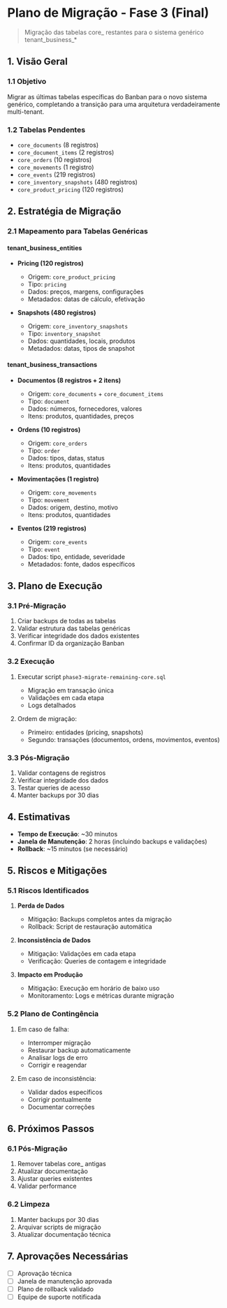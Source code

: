 # Plano de Migração - Fase 3 (Final)
> Migração das tabelas core_ restantes para o sistema genérico tenant_business_*

## 1. Visão Geral

### 1.1 Objetivo
Migrar as últimas tabelas específicas do Banban para o novo sistema genérico, completando a transição para uma arquitetura verdadeiramente multi-tenant.

### 1.2 Tabelas Pendentes
- `core_documents` (8 registros)
- `core_document_items` (2 registros)
- `core_orders` (10 registros)
- `core_movements` (1 registro)
- `core_events` (219 registros)
- `core_inventory_snapshots` (480 registros)
- `core_product_pricing` (120 registros)

## 2. Estratégia de Migração

### 2.1 Mapeamento para Tabelas Genéricas

#### tenant_business_entities
- **Pricing (120 registros)**
  - Origem: `core_product_pricing`
  - Tipo: `pricing`
  - Dados: preços, margens, configurações
  - Metadados: datas de cálculo, efetivação

- **Snapshots (480 registros)**
  - Origem: `core_inventory_snapshots`
  - Tipo: `inventory_snapshot`
  - Dados: quantidades, locais, produtos
  - Metadados: datas, tipos de snapshot

#### tenant_business_transactions
- **Documentos (8 registros + 2 itens)**
  - Origem: `core_documents` + `core_document_items`
  - Tipo: `document`
  - Dados: números, fornecedores, valores
  - Itens: produtos, quantidades, preços

- **Ordens (10 registros)**
  - Origem: `core_orders`
  - Tipo: `order`
  - Dados: tipos, datas, status
  - Itens: produtos, quantidades

- **Movimentações (1 registro)**
  - Origem: `core_movements`
  - Tipo: `movement`
  - Dados: origem, destino, motivo
  - Itens: produtos, quantidades

- **Eventos (219 registros)**
  - Origem: `core_events`
  - Tipo: `event`
  - Dados: tipo, entidade, severidade
  - Metadados: fonte, dados específicos

## 3. Plano de Execução

### 3.1 Pré-Migração
1. Criar backups de todas as tabelas
2. Validar estrutura das tabelas genéricas
3. Verificar integridade dos dados existentes
4. Confirmar ID da organização Banban

### 3.2 Execução
1. Executar script `phase3-migrate-remaining-core.sql`
   - Migração em transação única
   - Validações em cada etapa
   - Logs detalhados

2. Ordem de migração:
   - Primeiro: entidades (pricing, snapshots)
   - Segundo: transações (documentos, ordens, movimentos, eventos)

### 3.3 Pós-Migração
1. Validar contagens de registros
2. Verificar integridade dos dados
3. Testar queries de acesso
4. Manter backups por 30 dias

## 4. Estimativas

- **Tempo de Execução**: ~30 minutos
- **Janela de Manutenção**: 2 horas (incluindo backups e validações)
- **Rollback**: ~15 minutos (se necessário)

## 5. Riscos e Mitigações

### 5.1 Riscos Identificados
1. **Perda de Dados**
   - Mitigação: Backups completos antes da migração
   - Rollback: Script de restauração automática

2. **Inconsistência de Dados**
   - Mitigação: Validações em cada etapa
   - Verificação: Queries de contagem e integridade

3. **Impacto em Produção**
   - Mitigação: Execução em horário de baixo uso
   - Monitoramento: Logs e métricas durante migração

### 5.2 Plano de Contingência
1. Em caso de falha:
   - Interromper migração
   - Restaurar backup automaticamente
   - Analisar logs de erro
   - Corrigir e reagendar

2. Em caso de inconsistência:
   - Validar dados específicos
   - Corrigir pontualmente
   - Documentar correções

## 6. Próximos Passos

### 6.1 Pós-Migração
1. Remover tabelas core_ antigas
2. Atualizar documentação
3. Ajustar queries existentes
4. Validar performance

### 6.2 Limpeza
1. Manter backups por 30 dias
2. Arquivar scripts de migração
3. Atualizar documentação técnica

## 7. Aprovações Necessárias

- [ ] Aprovação técnica
- [ ] Janela de manutenção aprovada
- [ ] Plano de rollback validado
- [ ] Equipe de suporte notificada 